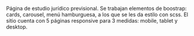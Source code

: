 Página de estudio jurídico previsional.
Se trabajan elementos de boostrap: cards, carousel, menú hamburguesa, a los que se les da estilo con scss.
El sitio cuenta con 5 páginas responsive para 3 medidas: mobile, tablet y desktop.